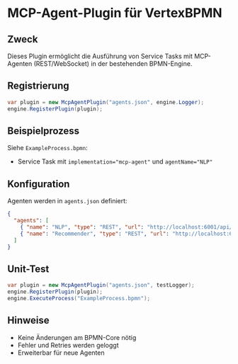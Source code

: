 # MCP-Agent-Plugin für VertexBPMN

## Zweck
Dieses Plugin ermöglicht die Ausführung von Service Tasks mit MCP-Agenten (REST/WebSocket) in der bestehenden BPMN-Engine.

## Registrierung
```csharp
var plugin = new McpAgentPlugin("agents.json", engine.Logger);
engine.RegisterPlugin(plugin);
```

## Beispielprozess
Siehe `ExampleProcess.bpmn`:
- Service Task mit `implementation="mcp-agent"` und `agentName="NLP"`

## Konfiguration
Agenten werden in `agents.json` definiert:
```json
{
  "agents": [
    { "name": "NLP", "type": "REST", "url": "http://localhost:6001/api/nlp" },
    { "name": "Recommender", "type": "REST", "url": "http://localhost:6002/api/recommend" }
  ]
}
```

## Unit-Test
```csharp
var plugin = new McpAgentPlugin("agents.json", testLogger);
engine.RegisterPlugin(plugin);
engine.ExecuteProcess("ExampleProcess.bpmn");
```

## Hinweise
- Keine Änderungen am BPMN-Core nötig
- Fehler und Retries werden geloggt
- Erweiterbar für neue Agenten
